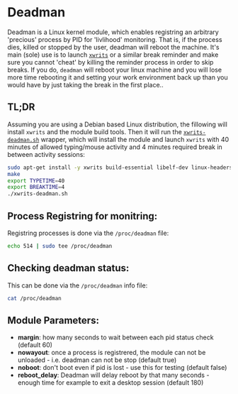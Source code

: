 # Deadman

Deadman is a Linux kernel module, which enables registring an arbitrary 'precious' process by PID for 'livlihood' monitoring. That is, if the process dies, killed or stopped by the user, deadman will reboot the machine. It's main (sole) use is to launch [`xwrits`](https://www.lcdf.org/xwrits/) or a similar break reminder and make sure you cannot 'cheat' by killing the reminder process in order to skip breaks. If you do, `deadman` will reboot your linux machine and you will lose more time rebooting it and setting your work environment back up than you would have by just taking the break in the first place..

## TL;DR
Assuming you are using a Debian based Linux distribution, the fillowing will install `xwrits` and the module build tools. Then it will run the [`xwrits-deadman.sh`](./xwrits-deadman.sh) wrapper, which will install the module and launch `xwrits` with 40 minutes of allowed typing/mouse activity and 4 minutes required break in between activity sessions:

```bash
sudo apt-get install -y xwrits build-essential libelf-dev linux-headers-`uname -r`
make
export TYPETIME=40
export BREAKTIME=4
./xwrits-deadman.sh
```

## Process Registring for monitring:

Registring processes is done via the `/proc/deadman` file:

```bash
echo 514 | sudo tee /proc/deadman
```

## Checking deadman status:

This can be done via the `/proc/deadman` info file:

```bash
cat /proc/deadman
```

## Module Parameters:

- **margin**: how many seconds to wait between each pid status check (default 60)
- **nowayout**: once a process is registrered, the module can not be unloaded - i.e. deadman can not be stop (default true) 
- **noboot**: don't boot even if pid is lost - use this for testing (default false)
- **reboot_delay**: Deadman will delay reboot by that many seconds - enough time for example to exit a desktop session (default 180)


